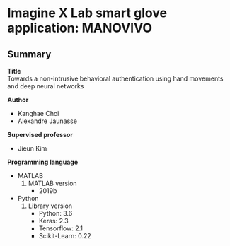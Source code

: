 # Imagine X Lab smart glove application: MANOVIVO

## Summary
**Title**   
Towards a non-intrusive behavioral authentication using hand movements and deep neural networks  

**Author**  
- Kanghae Choi   
- Alexandre Jaunasse   

**Supervised professor**   
- Jieun Kim   

**Programming language**   
- MATLAB   
	1. MATLAB version
		- 2019b   
- Python   
	1. Library version
		- Python: 3.6   
		- Keras: 2.3    
		- Tensorflow: 2.1
		- Scikit-Learn: 0.22    

